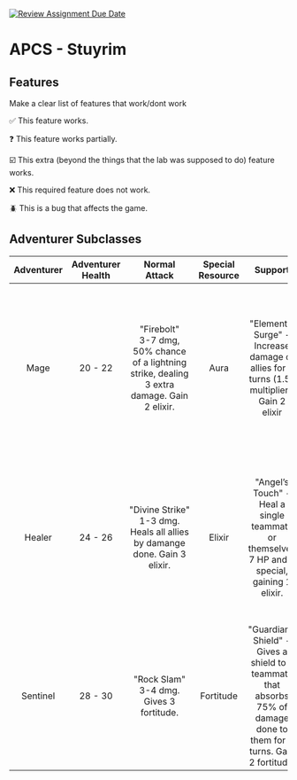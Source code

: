 [![Review Assignment Due Date](https://classroom.github.com/assets/deadline-readme-button-22041afd0340ce965d47ae6ef1cefeee28c7c493a6346c4f15d667ab976d596c.svg)](https://classroom.github.com/a/KprAwj1n)
# APCS - Stuyrim

## Features

Make a clear list of features that work/dont work

:white_check_mark: This feature works.

:question: This feature works partially.

:ballot_box_with_check: This extra (beyond the things that the lab was supposed to do) feature works.

:x: This required feature does not work.

:beetle: This is a bug that affects the game.


## Adventurer Subclasses

| Adventurer | Adventurer Health | Normal Attack         | Special Resource | Support                                         | Special Attack                                                                               |
|:------------:|:-------------------:|:-----------------------:|:------------------:|:------------------------------------------------:|:---------------------------------------------------------------------------------------------:|
| Mage       | 20 - 22           | "Firebolt" <br/> 3-7 dmg, 50% chance of a lightning strike, dealing 3 extra damage. Gain 2 elixir.   | Aura             | "Elemental Surge" - Increase damage of allies for 2 turns (1.5x multiplier). Gain 2 elixir         | "Inferno Blast" – Deals 5-6 dmg to all enemies, lighting them on fire for 3 turns (50% chance of dealing 1 dmg per turn) 10 elixir required. |
| Healer     | 24 - 26           | "Divine&nbsp;Strike" <br/> 1-3 dmg. Heals all allies by damange done. Gain 3 elixir. | Elixir          | "Angel’s Touch" - Heal a single teammate or themselves 7 HP and 3 special, gaining 1 elixir.                                  | "Dark Blessing" – Sacrifice 25% of HP to heal teammates by 50% of their max HP. Deals 2-4 damage to a single enemy. 10 Elixir required.        |
| Sentinel   | 28 - 30           | "Rock Slam" <br/> 3-4 dmg. Gives 3 fortitude. | Fortitude        | "Guardian’s Shield" - Gives a shield to a teammate that absorbs 75% of damage done to them for 2 turns. Gain 2 fortitude.       | "Iron Earthquake" – Stun an enemy for up to three turns (100% for 1, 50% for 2, 25% for 3)                              |
